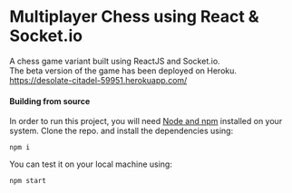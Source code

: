 # Multiplayer Chess using React & Socket.io
A chess game variant built using ReactJS and Socket.io.\
The beta version of the game has been deployed on Heroku.\
https://desolate-citadel-59951.herokuapp.com/

#### Building from source
In order to run this project, you will need [Node and npm](https://nodejs.org/en/) installed on your system.
Clone the repo. and install the dependencies using:
```
npm i
```
You can test it on your local machine using:
```
npm start
```
